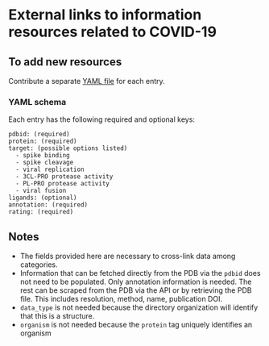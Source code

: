 # External links to information resources related to COVID-19

## To add new resources

Contribute a separate [YAML file](https://yaml.org/) for each entry.

### YAML schema

Each entry has the following required and optional keys:
```
pdbid: (required)
protein: (required)
target: (possible options listed)
  - spike binding
  - spike cleavage
  - viral replication
  - 3CL-PRO protease activity
  - PL-PRO protease activity
  - viral fusion
ligands: (optional)
annotation: (required)
rating: (required)
```

## Notes
* The fields provided here are necessary to cross-link data among categories.
* Information that can be fetched directly from the PDB via the `pdbid` does not need to be populated.
  Only annotation information is needed. The rest can be scraped from the PDB via the API or by retrieving the PDB file.
  This includes resolution, method, name, publication DOI.
* `data_type` is not needed because the directory organization will identify that this is a structure.
* `organism` is not needed because the `protein` tag uniquely identifies an organism
